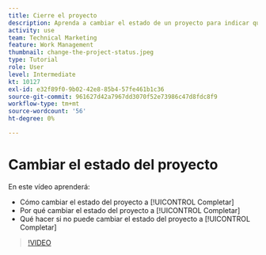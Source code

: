 ```yaml
---
title: Cierre el proyecto
description: Aprenda a cambiar el estado de un proyecto para indicar que el trabajo ha finalizado.
activity: use
team: Technical Marketing
feature: Work Management
thumbnail: change-the-project-status.jpeg
type: Tutorial
role: User
level: Intermediate
kt: 10127
exl-id: e32f89f0-9b02-42e8-85b4-57fe461b1c36
source-git-commit: 961627d42a7967dd3070f52e73986c47d8fdc8f9
workflow-type: tm+mt
source-wordcount: '56'
ht-degree: 0%

---
```


# Cambiar el estado del proyecto

En este vídeo aprenderá:

* Cómo cambiar el estado del proyecto a [!UICONTROL Completar]
* Por qué cambiar el estado del proyecto a [!UICONTROL Completar]
* Qué hacer si no puede cambiar el estado del proyecto a [!UICONTROL Completar]

>[!VIDEO](https://video.tv.adobe.com/v/3419336/?quality=12&learn=on)
